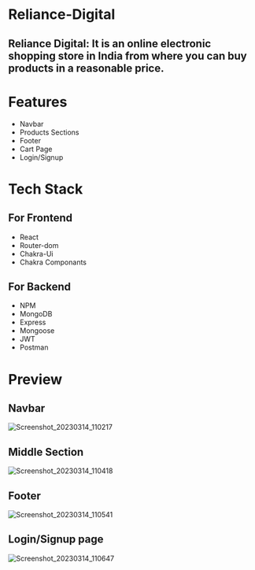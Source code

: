 # Reliance-Digital
## Reliance Digital: It is an online electronic shopping store in India from where you can buy products in a reasonable price. 


# Features
* Navbar
* Products Sections
* Footer
* Cart Page
* Login/Signup


# Tech Stack
## For Frontend
* React
* Router-dom
* Chakra-Ui
* Chakra Componants
## For Backend
* NPM
* MongoDB
* Express
* Mongoose
* JWT
* Postman




# Preview
## Navbar
![Screenshot_20230314_110217](https://user-images.githubusercontent.com/107460950/224966250-9a06ce4d-4965-4678-b908-58962cac4566.png)

## Middle Section
![Screenshot_20230314_110418](https://user-images.githubusercontent.com/107460950/224966598-c11d3e64-cc26-4af4-a0fc-ed87db1334cd.png)

## Footer
![Screenshot_20230314_110541](https://user-images.githubusercontent.com/107460950/224967049-d33c8fe0-f459-4f84-a6ac-20dd08e9427f.png)

## Login/Signup page
![Screenshot_20230314_110647](https://user-images.githubusercontent.com/107460950/224967093-53efbd8b-bfd7-4bc8-8eb1-1820604df62f.png)
